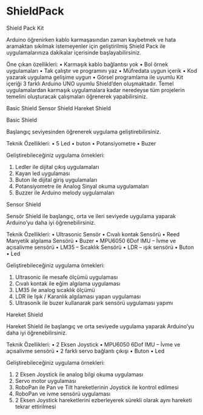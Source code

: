 # ShieldPack

Shield Pack Kit

Arduino öğrenirken kablo karmaşasından zaman kaybetmek ve hata aramaktan sıkılmak istemeyenler için geliştirilmiş Shield Pack ile uygulamalarınıza dakikalar içerisinde başlayabilirsiniz. 

Öne çıkan özellikleri:
•	Karmaşık kablo bağlantısı yok
•	Bol örnek uygulamaları 
•	Tak çalıştır ve programını yaz
•	Müfredata uygun içerik
•	Kod yazarak uygulama gelişime uygun
•	Görsel programlama ile uyumlu
Kit içeriği 3 farklı Arduino UNO uyumlu Shield’den oluşmaktadır. Temel uygulamalardan karmaşık uygulamalara kadar neredeyse tüm projelerin temelini oluşturacak çalışmaları öğrenerek yapabilirsiniz. 

Basic Shield		Sensor Shield 	Hareket Shield

Basic Shield

Başlangıç seviyesinden öğrenerek uygulama geliştirebilirsiniz.

Teknik Özellikleri:
•	5 Led
•	buton
•	Potansiyometre
•	Buzer

Geliştirebileceğiniz uygulama örnekleri:
1.	Ledler ile dijital çıkış uygulamaları
2.	Kayan led uygulaması
3.	Buton ile dijital giriş uygulamaları
4.	Potansiyometre ile Analog Sinyal okuma uygulamaları
5.	Buzzer ile Arduino melody uygulamaları

Sensor Shield

Sensör Shield ile başlangıç, orta ve ileri seviyede uygulama yaparak Arduino’yu daha iyi öğrenebilirsiniz.

Teknik Özellikleri:
•	Ultrasonic Sensör 
•	Cıvalı kontak Sensörü
•	Reed Manyetik algılama Sensörü
•	Buzer
•	MPU6050 6Dof IMU – İvme ve açısalivme sensörü
•	LM35 – Sıcaklık Sensörü
•	LDR – ışık sensörü
•	Buton
•	Led

Geliştirebileceğiniz uygulama örnekleri:
1.	Ultrasonic ile mesafe ölçümü uygulaması
2.	Cıvalı kontak ile eğim algılama uygulaması
3.	LM35 ile analog sıcaklık ölçümü 
4.	LDR ile Işık / Karanlık algılaması yapan uygulaması
5.	Ultrasonik ile buzer kullanarak park sensörü uygulaması yapımı


Hareket Shield

Hareket Shield ile başlangıç ve orta seviyede uygulama yaparak Arduino’yu daha iyi öğrenebilirsiniz.

Teknik Özellikleri:
•	2 Eksen Joystick
•	MPU6050 6Dof IMU – İvme ve açısalivme sensörü
•	2 farklı servo bağlantı çıkışı
•	Buton
•	Led


Geliştirebileceğiniz uygulama örnekleri:
1.	2 Eksen Joystick ile analog bilgi okuma uygulaması
2.	Servo motor uygulaması
3.	RoboPan ile Pan ve Tilt hareketlerinin Joystick ile kontrol edilmesi
4.	RoboPan ve ivme sensörü uygulaması
5.	2 Eksen Joystick hareketlerini ezberleyerek sürekli olarak aynı hareketi tekrar ettirilmesi









